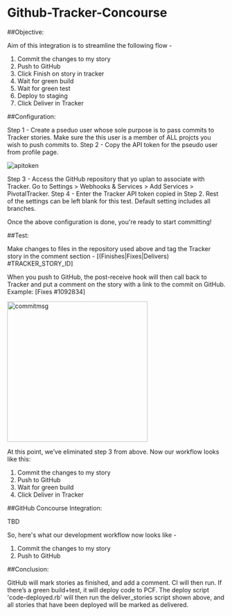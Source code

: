 # Github-Tracker-Concourse

##Objective:

Aim of this integration is to streamline the following flow - 

1. Commit the changes to my story
2. Push to GitHub
3. Click Finish on story in tracker
4. Wait for green build
5. Wait for green test
5. Deploy to staging
6. Click Deliver in Tracker

##Configuration:

Step 1 - Create a pseduo user whose sole purpose is to pass commits to Tracker stories. Make sure the this user is a member of ALL projcts you wish to push commits to.
Step 2 - Copy the API token for the pseudo user from profile page.

![apitoken](https://cloud.githubusercontent.com/assets/11538159/10656280/ece9033a-78c8-11e5-94c0-a36383441cd5.png)

Step 3 - Access the GitHub repository that yo uplan to associate with Tracker. Go to Settings > Webhooks & Services > Add Services > PivotalTracker.
Step 4 - Enter the Tracker API token copied in Step 2. Rest of the settings can be left blank for this test. Default setting includes all branches.

Once the above configuration is done, you're ready to start committing!

##Test:

Make changes to files in the repository used above and tag the Tracker story in the comment section - [(Finishes|Fixes|Delivers) #TRACKER_STORY_ID]

When you push to GitHub, the post-receive hook will then call back to Tracker and put a comment on the story with a link to the commit on GitHub. Example: [Fixes #1092834]

<img width="324" alt="commitmsg" src="https://cloud.githubusercontent.com/assets/11538159/10656230/7e640a4a-78c8-11e5-8967-b33e167ebbe0.png">

At this point, we’ve eliminated step 3 from above. Now our workflow looks like this:

1. Commit the changes to my story
2. Push to GitHub
3. Wait for green build
4. Click Deliver in Tracker

##GitHub Concourse Integration:

TBD

So, here's what our development workflow now looks like - 

1. Commit the changes to my story
2. Push to GitHub

##Conclusion:

GitHub will mark stories as finished, and add a comment. CI will then run. If there’s a green build+test, it will deploy code to PCF. The deploy script 'code-deployed.rb' will then run the deliver_stories script shown above, and all stories that have been deployed will be marked as delivered.

